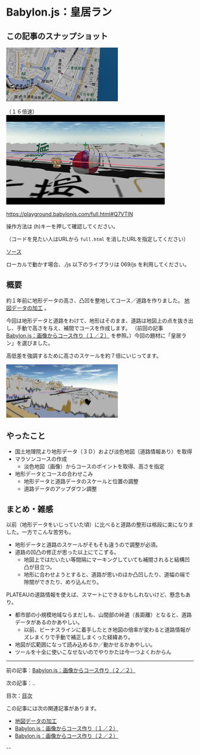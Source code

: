 # Babylon.js：皇居ラン

## この記事のスナップショット

![](092/pic/092_ss_01.jpg)

（１６倍速）  
![](092/pic/092_ss_11.gif)

https://playground.babylonjs.com/full.html#Q7VTIN

操作方法は (h)キーを押して確認してください。

（コードを見たい人はURLから `full.html` を消したURLを指定してください）

[ソース](092/)

ローカルで動かす場合、./js 以下のライブラリは 069/js を利用してください。

## 概要

約１年前に地形データの高さ、凸凹を整地してコース／道路を作りました。
[地図データの加工](023.md)
。

今回は地形データと道路をわけて、地形はそのまま、道路は地図上の点を抜き出し、手動で高さを与え、補間でコースを作成します。
（前回の記事
[Babylon.js：画像からコース作り（１／２）](090.md)
を参照。）今回の題材に「皇居ラン」を選びました。

高低差を強調するために高さのスケールを約７倍にいじってます。

![](092/pic/092_ss_02.jpg)

## やったこと

- 国土地理院より地形データ（３Ｄ）および淡色地図（道路情報あり）を取得
- マラソンコースの作成
  - 淡色地図（画像）からコースのポイントを取得、高さを指定
- 地形データとコースの合わせこみ
  - 地形データと道路データのスケールと位置の調整
  - 道路データのアップダウン調整

## まとめ・雑感

以前（地形データをいじっていた頃）に比べると道路の整形は格段に楽になりました。一方でこんな苦労も。

- 地形データと道路のスケールがそもそも違うので調整が必須。
- 道路の凹凸の修正が思った以上にてこずる。
  - 地図上ではだいたい等間隔にマーキングしていても補間されると結構凹凸が目立つ。
  - 地形に合わせようとすると、道路が思いのほか凸凹したり、道幅の端で隙間ができたり、めり込んだり。

PLATEAUの道路情報を使えば、スマートにできるかもしれないけど、懸念もあり。

- 都市部の小規模地域ならまだしも、山間部の峠道（長距離）となると、道路データがあるのかあやしい。
  - 以前、ビーナスラインに着手したとき地図の倍率が変わると道路情報がズレまくりで手動で補正しまくった経緯あり。
- 地図が広範囲になって読み込めるか／動かせるかあやしい。
- ツールを十全に使いこなせないのでやりかたは今一つよくわからん

------------------------------------------------------------

前の記事：[Babylon.js：画像からコース作り（２／２）](091.md)

次の記事：..


目次：[目次](000.md)

この記事には次の関連記事があります。

- [地図データの加工](023.md)
- [Babylon.js：画像からコース作り（１／２）](090.md)
- [Babylon.js：画像からコース作り（２／２）](091.md)

--
